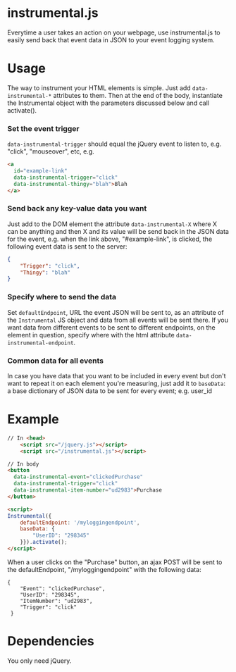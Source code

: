 # instrumental.js

Everytime a user takes an action on your webpage, use instrumental.js to easily send back that event data in JSON to your event logging system.

# Usage
The way to instrument your HTML elements is simple. Just add `data-instrumental-*` attributes to them. Then at the end of the body, instantiate the Instrumental object with the parameters discussed below and call activate().

### Set the event trigger

`data-instrumental-trigger` should equal the jQuery event to listen to, e.g. "click", "mouseover", etc, e.g.

```html
<a
  id="example-link"
  data-instrumental-trigger="click"
  data-instrumental-thingy="blah">Blah
</a>
```

### Send back any key-value data you want
Just add to the DOM element the attribute `data-instrumental-X` where X can be anything and then X and its value will be send back in the JSON data for the event, e.g. when the link above, "#example-link", is clicked, the following event data is sent to the server:

```json
{
    "Trigger": "click",
    "Thingy": "blah"
}
```

### Specify where to send the data
Set `defaultEndpoint`, URL the event JSON will be sent to, as an attribute of the `Instrumental` JS object and data from all events will be sent there. If you want data from different events to be sent to different endpoints, on the element in question, specify where with the html attribute `data-instrumental-endpoint`.

### Common data for all events
In case you have data that you want to be included in every event but don't want to repeat it on each element you're measuring, just add it to  `baseData`: a base dictionary of JSON data to be sent for every event; e.g. user_id


# Example
```html
// In <head>
    <script src="/jquery.js"></script>
    <script src="/instrumental.js"></script>

// In body
<button
  data-instrumental-event="clickedPurchase"
  data-instrumental-trigger="click"
  data-instrumental-item-number="ud2983">Purchase
</button>

<script>
Instrumental({
    defaultEndpoint: '/myloggingendpoint',
    baseData: {
        "UserID": "298345"
    }}).activate();
</script>
```

When a user clicks on the "Purchase" button, an ajax POST will be sent to the defaultEndpoint, "/myloggingendpoint" with the following data:

```
{
    "Event": "clickedPurchase",
    "UserID": "298345",
    "ItemNumber": "ud2983",
    "Trigger": "click"
 }
```

# Dependencies
You only need jQuery.
